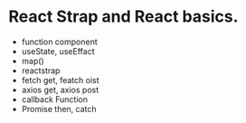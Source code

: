 # React Strap and React basics.

- function component
- useState, useEffact
- map()
- reactstrap
- fetch get, featch oist
- axios get, axios post
- callback Function
- Promise then, catch
